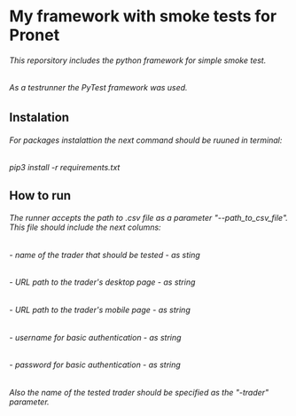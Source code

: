 # My framework with smoke tests for Pronet

###### This reporsitory includes the python framework for simple smoke test.
###### As a testrunner the PyTest framework was used.

## Instalation
###### For packages instalattion the next command should be ruuned in terminal:
*pip3 install -r requirements.txt*


## How to run
###### The runner accepts the path to .csv file as a parameter "--path_to_csv_file". This file should include the next columns:
###### *- name of the trader that should be tested*  - as sting
###### *- URL path to the trader's desktop page* - as string
###### *- URL path to the trader's mobile page* - as string
###### *- username for basic authentication* - as string
###### *- password for basic authentication* - as string
######
###### Also the name of the tested trader should be specified as the "-trader" parameter.
